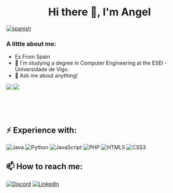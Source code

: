 <h1 align="center">Hi there 👋, I'm Angel</h1>

<a align="right" target="_blank" href="https://github.com/Angel3245/Angel3245/blob/main/README_es.md"><img alt="spanish" src="https://img.shields.io/badge/lang-es-red.svg" style="max-width: 100%;"></a>

<h3>A little about me:</h3>

- Es From Spain
- 🔭 I'm studying a degree in Computer Engineering at the ESEI - Universidade de Vigo.
- 💬 Ask me about anything!

<img align="left" src="https://github-readme-stats-five-iota-67.vercel.app/api/top-langs/?username=Angel3245">
<img src="https://github-readme-stats-five-iota-67.vercel.app/api?username=Angel3245&show_icons=true&include_all_commits=true">

<br><br><br>

<h2>⚡ Experience with:</h2>
<p float="left">
	<img style="display:inline" alt="Java" src="https://img.shields.io/badge/java-%23E34D00.svg?style=for-the-badge&logo=java&logoColor=white"/>
  <img style="display:inline" alt="Python" src="https://img.shields.io/badge/python-%2314354C.svg?style=for-the-badge&logo=python&logoColor=white"/>
	<img alt="JavaScript" src="https://img.shields.io/badge/javascript-%23323330.svg?style=for-the-badge&logo=javascript&logoColor=%23F7DF1E"/>
	<img alt="PHP" src="https://img.shields.io/badge/php-%23777BB4.svg?style=for-the-badge&logo=php&logoColor=white"/>
	<img alt="HTML5" src="https://img.shields.io/badge/html5-%23E34F26.svg?style=for-the-badge&logo=html5&logoColor=white"/>
	<img alt="CSS3" src="https://img.shields.io/badge/css3-%231572B6.svg?style=for-the-badge&logo=css3&logoColor=white"/>
</p>

<h2>📫 How to reach me:</h2>

<a target="_blank" href="https://discordapp.com/users/369859373209616388"><img alt="Discord" src="https://img.shields.io/badge/Angel3245%234230-%237289DA.svg?style=for-the-badge&logo=discord&logoColor=white%22"/></a>
<a target="_blank" href="https://www.linkedin.com/in/jose-%C3%A1ngel-p%C3%A9rez-garrido-93437725a"><img alt="LinkedIn" src="https://img.shields.io/badge/linkedin-%230077B5.svg?style=for-the-badge&logo=linkedin&logoColor=white"/></a>


<!--
**Angel3245/Angel3245** is a ✨ _special_ ✨ repository because its `README.md` (this file) appears on your GitHub profile.

Here are some ideas to get you started:

- 🔭 I’m currently working on ...
- 🌱 I’m currently learning ...
- 👯 I’m looking to collaborate on ...
- 🤔 I’m looking for help with ...
- 💬 Ask me about ...
- 📫 How to reach me: ...
- 😄 Pronouns: ...
- ⚡ Fun fact: ...
-->
